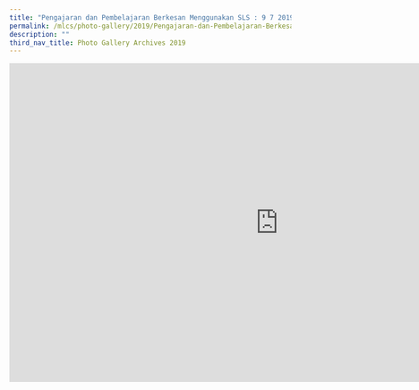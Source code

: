 ```yaml
---
title: "Pengajaran dan Pembelajaran Berkesan Menggunakan SLS : 9 7 2019"
permalink: /mlcs/photo-gallery/2019/Pengajaran-dan-Pembelajaran-Berkesan-Menggunakan-SLS-9-7-2019/
description: ""
third_nav_title: Photo Gallery Archives 2019
---
```

<iframe allowfullscreen="true" height="569" width="960" frameborder="0" src="https://docs.google.com/presentation/d/e/2PACX-1vTb7EKA5auFvQguAJ6YImADirpsJlFBo_5wtqe5Wx3kwXlkvxoTKqZcQokpE-vN2NuyJt9VIPeYGjv9/embed?start=false&amp;loop=false&amp;delayms=3000"></iframe>